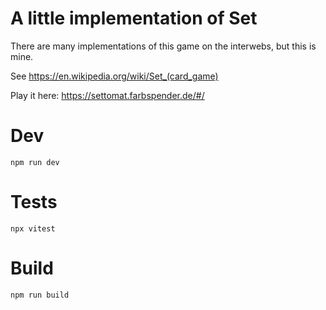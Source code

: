 # A little implementation of Set

There are many implementations of this game on the interwebs, but this is mine.

See https://en.wikipedia.org/wiki/Set_(card_game)

Play it here: https://settomat.farbspender.de/#/

# Dev

```shell
npm run dev
```

# Tests

```shell
npx vitest
```

# Build

```shell
npm run build
```
